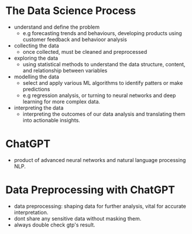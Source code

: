 # The Data Science Process

- understand and define the problem
    - e.g forecasting trends and behaviours, developing products using customer feedback and behavioor analysis
- collecting the data
    - once collected, must be cleaned and preprocessed
- exploring the data
    - using statistical methods to understand the data structure, content, and relationship between variables
- modelling the data
    - select and apply various ML algorithms to identify patters or make predictions
    - e.g regression analysis, or turning to neural networks and deep learning for more complex data.
- interpreting the data
    - interpreting the outcomes of our data analysis and translating them into actionable insights.


# ChatGPT

* product of advanced neural networks and natural language processing NLP.

# Data Preprocessing with ChatGPT

* data preprocessing: shaping data for further analysis, vital for accurate interpretation.
* dont share any sensitive data without masking them.
* always double check gtp's result.

